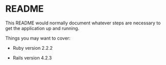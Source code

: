 # README

This README would normally document whatever steps are necessary to get the
application up and running.

Things you may want to cover:

* Ruby version 2.2.2

* Rails version 4.2.3
